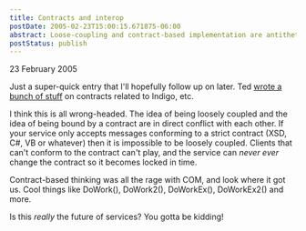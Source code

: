 ```yaml
---
title: Contracts and interop
postDate: 2005-02-23T15:00:15.671875-06:00
abstract: Loose-coupling and contract-based implementation are antithetical
postStatus: publish
---
```

23 February 2005

Just a super-quick entry that I'll hopefully follow up on later. Ted [wrote a bunch of stuff](http://www.neward.net/ted/weblog/index.jsp?date=20050222#1109140047640) on contracts related to Indigo, etc.



I think this is all wrong-headed. The idea of being loosely coupled and the idea of being bound by a contract are in direct conflict with each other. If your service only accepts messages conforming to a strict contract (XSD, C#, VB or whatever) then it is impossible to be loosely coupled. Clients that can't conform to the contract can't play, and the service can *never ever* change the contract so it becomes locked in time.



Contract-based thinking was all the rage with COM, and look where it got us. Cool things like DoWork(), DoWork2(), DoWorkEx(), DoWorkEx2() and more.



Is this *really* the future of services? You gotta be kidding!
